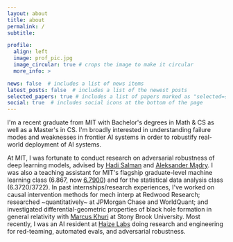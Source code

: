 ```yaml
---
layout: about
title: about
permalink: /
subtitle: 

profile:
  align: left
  image: prof_pic.jpg
  image_circular: true # crops the image to make it circular
  more_info: >

news: false  # includes a list of news items
latest_posts: false  # includes a list of the newest posts
selected_papers: true # includes a list of papers marked as "selected={true}"
social: true  # includes social icons at the bottom of the page
---
```


I'm a recent graduate from MIT with Bachelor's degrees in Math & CS as well as a Master's in CS. I'm broadly interested in understanding failure modes and weaknesses in frontier AI systems in order to robustify real-world deployment of AI systems.

At MIT, I was fortunate to conduct research on adversarial robustness of deep learning models, advised by [Hadi Salman](https://hadisalman.com/) and [Aleksander Mądry](https://madry.mit.edu/). I was also a teaching assistant for MIT's flagship graduate-level machine learning class (6.867, now [6.7900](https://gradml.mit.edu/)) and for the statistical data analysis class (6.3720/3722). In past internships/research experiences, I've worked on causal intervention methods for mech interp at Redwood Research; researched ~quantitatively~ at JPMorgan Chase and WorldQuant; and investigated differential-geometric properties of black hole formation in general relativity with [Marcus Khuri](https://www.math.stonybrook.edu/cards/khurimarcus.html) at Stony Brook University. Most recently, I was an AI resident at [Haize Labs](https://haizelabs.com/) doing research and engineering for red-teaming, automated evals, and adversarial robustness.